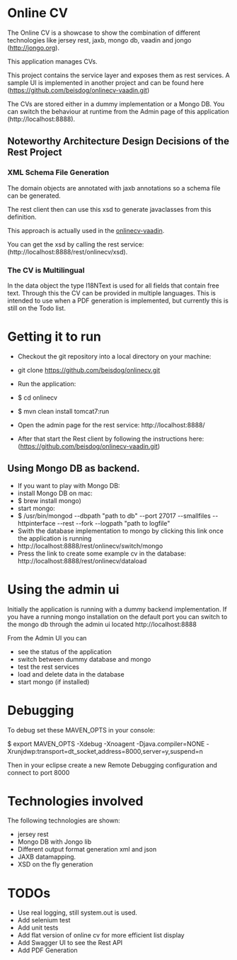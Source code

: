 # Online CV

The Online CV is a showcase to show the combination of different technologies like jersey rest, jaxb, mongo db, vaadin and jongo (http://jongo.org).

This application manages CVs. 

This project contains the service layer and exposes them as rest services.
A sample UI is implemented in another project and can be found here (https://github.com/beisdog/onlinecv-vaadin.git)

The CVs are stored either in a dummy implementation or a Mongo DB. 
You can switch the behaviour at runtime from the Admin page of this application (http://localhost:8888). 

## Noteworthy Architecture Design Decisions of the Rest Project

### XML Schema File Generation
The domain objects are annotated with jaxb annotations so a schema file can be generated.

The rest client then can use this xsd to generate javaclasses from this definition. 

This approach is actually used in the [onlinecv-vaadin](https://github.com/beisdog/onlinecv-vaadin.git).

You can get the xsd by calling the rest service: (http://localhost:8888/rest/onlinecv/xsd).

### The CV is Multilingual
In the data object the type I18NText is used for all fields that contain free text. Through this the CV can
be provided in multiple languages. This is intended to use when a PDF generation is implemented, but currently this is still on the Todo list.  


# Getting it to run
* Checkout the git repository into a local directory on your machine:
 * git clone https://github.com/beisdog/onlinecv.git

* Run the application:
 * $ cd onlinecv
 * $ mvn clean install tomcat7:run
* Open the admin page for the rest service: http://localhost:8888/
* After that start the Rest client by following the instructions here: (https://github.com/beisdog/onlinecv-vaadin.git)

## Using Mongo DB as backend.
* If you want to play with Mongo DB: 
 * install Mongo DB on mac: 
  * $ brew install mongo)
 * start mongo: 
  * $ /usr/bin/mongod --dbpath "path to db" --port 27017 --smallfiles --httpinterface --rest --fork --logpath "path to logfile"
 * Swith the database implementation to mongo by clicking this link once the application is running
  * http://localhost:8888/rest/onlinecv/switch/mongo
  * Press the link to create some example cv in the database: http://localhost:8888/rest/onlinecv/dataload

# Using the admin ui
Initially the application is running with a dummy backend implementation. If you have a running mongo installation on the default port
you can switch to the mongo db through the admin ui located http://localhost:8888 

From the Admin UI you can 
* see the status of the application
* switch between dummy database and mongo
* test the rest services
* load and delete data in the database
* start mongo (if installed)

# Debugging
To debug set these MAVEN_OPTS in your console:

$ export MAVEN_OPTS -Xdebug -Xnoagent -Djava.compiler=NONE -Xrunjdwp:transport=dt_socket,address=8000,server=y,suspend=n

Then in your eclipse create a new Remote Debugging configuration and connect to port 8000

# Technologies involved
The following technologies are shown:

* jersey rest 
* Mongo DB with Jongo lib
* Different output format generation xml and json
* JAXB datamapping.
* XSD on the fly generation

# TODOs
* Use real logging, still system.out is used.
* Add selenium test
* Add unit tests
* Add flat version of online cv for more efficient list display
* Add Swagger UI to see the Rest API
* Add PDF Generation


